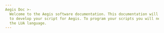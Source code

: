 ```yaml
---
Aegis Doc >-
  Welcome to the Aegis software documentation. This documentation will help you
  to develop your script for Aegis. To program your scripts you will need to use
  the LUA language.
---
```

